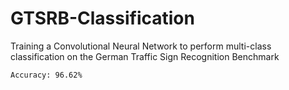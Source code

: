 # GTSRB-Classification
Training a Convolutional Neural Network to perform multi-class classification on the German Traffic Sign Recognition Benchmark

```Accuracy: 96.62%```
